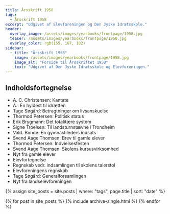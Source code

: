 ```yaml
---
title: Årsskrift 1958
tags:
  - Årsskrift 1958
excerpt: "Udgivet af Elevforeningen og Den Jyske Idrætsskole."
header:
  overlay_image: /assets/images/yearbooks/frontpage/1958.jpg
  teaser: /assets/images/yearbooks/frontpage/1958.jpg
  overlay_color: rgb(155, 167, 102)
sidebar:
  - title: "Årsskrift 1958"
    image: /assets/images/yearbooks/frontpage/1958.jpg
    image_alt: "Forside til Årsskriftet 1958"
    text: "Udgivet af Den Jyske Idrætsskole og Elevforeningen."
---
```


## Indholdsfortegnelse

- A. C. Christensen: Kantate
- A.: En hyldest til idrætten
- Tage Søgård: Betragtninger om livsanskuelse
- Thormod Petersen: Politisk status
- Erik Brygmann: Det totalitære system
- Signe Troelsen: Til landsturnstævne i Trondheim
- Vald. Bonde: En gymnastileders indsats
- Svend Aage Thomsen: Brev til gamle elever
- Thormod Petersen: Indvielsesfesten
- Svend Aage Thomsen: Skolens kursusvirksomhed
- Nyt fra gamle elever 
- Elevfortegnelse
- Regnskab vedr. indsamlingen til skolens talerstol
- Elevforeningens regnskab
- Tage Søgård: Generalforsamlingen
- Nyt fra landselevforeningen

{% assign site_posts = site.posts | where: "tags", page.title | sort: "date" %}

<div class="grid__wrapper">
  {% for post in site_posts %}
    {% include archive-single.html %}
  {% endfor %}
</div>
